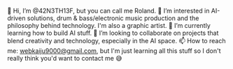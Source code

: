 👋 Hi, I’m @42N3TH13F, but you can call me Roland.
👀 I’m interested in AI-driven solutions, drum & bass/electronic music production and the philosophy behind technology. I'm also a graphic artist.
🌱 I’m currently learning how to build AI stuff.
💞️ I’m looking to collaborate on projects that blend creativity and technology, especially in the AI space.
📫 How to reach me: webkaiju9000@gmail.com, but I'm just learning all this stuff so I don't really think you'd want to contact me 😅
